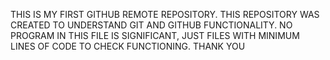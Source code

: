 THIS IS MY FIRST GITHUB REMOTE REPOSITORY.
THIS REPOSITORY WAS CREATED TO UNDERSTAND GIT AND GITHUB FUNCTIONALITY.
NO PROGRAM IN THIS FILE IS SIGNIFICANT, JUST FILES WITH MINIMUM LINES OF CODE TO CHECK FUNCTIONING.
THANK YOU
